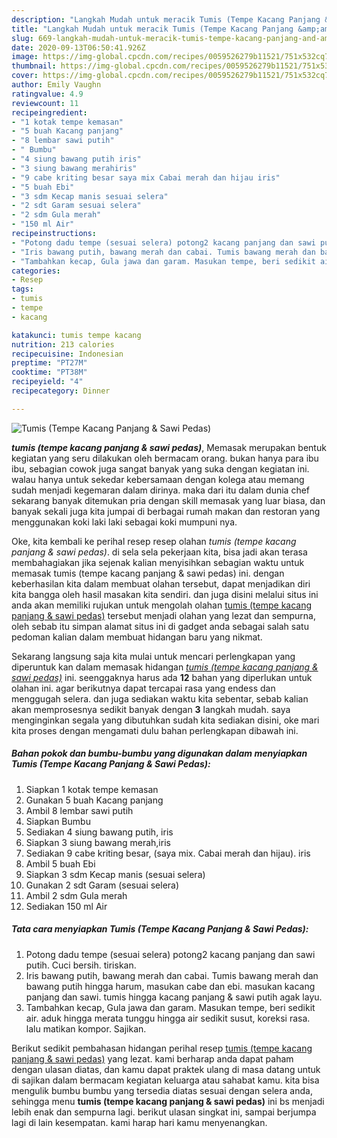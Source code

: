 ```yaml
---
description: "Langkah Mudah untuk meracik Tumis (Tempe Kacang Panjang &amp;amp; Sawi Pedas), Enak"
title: "Langkah Mudah untuk meracik Tumis (Tempe Kacang Panjang &amp;amp; Sawi Pedas), Enak"
slug: 669-langkah-mudah-untuk-meracik-tumis-tempe-kacang-panjang-and-amp-sawi-pedas-enak
date: 2020-09-13T06:50:41.926Z
image: https://img-global.cpcdn.com/recipes/0059526279b11521/751x532cq70/tumis-tempe-kacang-panjang-sawi-pedas-foto-resep-utama.jpg
thumbnail: https://img-global.cpcdn.com/recipes/0059526279b11521/751x532cq70/tumis-tempe-kacang-panjang-sawi-pedas-foto-resep-utama.jpg
cover: https://img-global.cpcdn.com/recipes/0059526279b11521/751x532cq70/tumis-tempe-kacang-panjang-sawi-pedas-foto-resep-utama.jpg
author: Emily Vaughn
ratingvalue: 4.9
reviewcount: 11
recipeingredient:
- "1 kotak tempe kemasan"
- "5 buah Kacang panjang"
- "8 lembar sawi putih"
- " Bumbu"
- "4 siung bawang putih iris"
- "3 siung bawang merahiris"
- "9 cabe kriting besar saya mix Cabai merah dan hijau iris"
- "5 buah Ebi"
- "3 sdm Kecap manis sesuai selera"
- "2 sdt Garam sesuai selera"
- "2 sdm Gula merah"
- "150 ml Air"
recipeinstructions:
- "Potong dadu tempe (sesuai selera) potong2 kacang panjang dan sawi putih. Cuci bersih. tiriskan."
- "Iris bawang putih, bawang merah dan cabai. Tumis bawang merah dan bawang putih hingga harum, masukan cabe dan ebi. masukan kacang panjang dan sawi. tumis hingga kacang panjang &amp; sawi putih agak layu."
- "Tambahkan kecap, Gula jawa dan garam. Masukan tempe, beri sedikit air. aduk hingga merata tunggu hingga air sedikit susut, koreksi rasa. lalu matikan kompor. Sajikan."
categories:
- Resep
tags:
- tumis
- tempe
- kacang

katakunci: tumis tempe kacang 
nutrition: 213 calories
recipecuisine: Indonesian
preptime: "PT27M"
cooktime: "PT38M"
recipeyield: "4"
recipecategory: Dinner

---
```



![Tumis (Tempe Kacang Panjang &amp; Sawi Pedas)](https://img-global.cpcdn.com/recipes/0059526279b11521/751x532cq70/tumis-tempe-kacang-panjang-sawi-pedas-foto-resep-utama.jpg)

<b><i>tumis (tempe kacang panjang &amp; sawi pedas)</i></b>, Memasak merupakan bentuk kegiatan yang seru dilakukan oleh bermacam orang. bukan hanya para ibu ibu, sebagian cowok juga sangat banyak yang suka dengan kegiatan ini. walau hanya untuk sekedar kebersamaan dengan kolega atau memang sudah menjadi kegemaran dalam dirinya. maka dari itu dalam dunia chef sekarang banyak ditemukan pria dengan skill memasak yang luar biasa, dan banyak sekali juga kita jumpai di berbagai rumah makan dan restoran yang menggunakan koki laki laki sebagai koki mumpuni nya.



Oke, kita kembali ke perihal resep resep olahan <i>tumis (tempe kacang panjang &amp; sawi pedas)</i>. di sela sela pekerjaan kita, bisa jadi akan terasa membahagiakan jika sejenak kalian menyisihkan sebagian waktu untuk memasak tumis (tempe kacang panjang &amp; sawi pedas) ini. dengan keberhasilan kita dalam membuat olahan tersebut, dapat menjadikan diri kita bangga oleh hasil masakan kita sendiri. dan juga disini melalui situs ini anda akan memiliki rujukan untuk mengolah olahan <u>tumis (tempe kacang panjang &amp; sawi pedas)</u> tersebut menjadi olahan yang lezat dan sempurna, oleh sebab itu simpan alamat situs ini di gadget anda sebagai salah satu pedoman kalian dalam membuat hidangan baru yang nikmat.


Sekarang langsung saja kita mulai untuk mencari perlengkapan yang diperuntuk kan dalam memasak hidangan <u><i>tumis (tempe kacang panjang &amp; sawi pedas)</i></u> ini. seenggaknya harus ada <b>12</b> bahan yang diperlukan untuk olahan ini. agar berikutnya dapat tercapai rasa yang endess dan menggugah selera. dan juga sediakan waktu kita sebentar, sebab kalian akan memprosesnya sedikit banyak dengan <b>3</b> langkah mudah. saya menginginkan segala yang dibutuhkan sudah kita sediakan disini, oke mari kita proses dengan mengamati dulu bahan perlengkapan dibawah ini.

<!--inarticleads1-->

##### Bahan pokok dan bumbu-bumbu yang digunakan dalam menyiapkan Tumis (Tempe Kacang Panjang &amp; Sawi Pedas):

1. Siapkan 1 kotak tempe kemasan
1. Gunakan 5 buah Kacang panjang
1. Ambil 8 lembar sawi putih
1. Siapkan  Bumbu
1. Sediakan 4 siung bawang putih, iris
1. Siapkan 3 siung bawang merah,iris
1. Sediakan 9 cabe kriting besar, (saya mix. Cabai merah dan hijau). iris
1. Ambil 5 buah Ebi
1. Siapkan 3 sdm Kecap manis (sesuai selera)
1. Gunakan 2 sdt Garam (sesuai selera)
1. Ambil 2 sdm Gula merah
1. Sediakan 150 ml Air




<!--inarticleads2-->

##### Tata cara menyiapkan Tumis (Tempe Kacang Panjang &amp; Sawi Pedas):

1. Potong dadu tempe (sesuai selera) potong2 kacang panjang dan sawi putih. Cuci bersih. tiriskan.
1. Iris bawang putih, bawang merah dan cabai. Tumis bawang merah dan bawang putih hingga harum, masukan cabe dan ebi. masukan kacang panjang dan sawi. tumis hingga kacang panjang &amp; sawi putih agak layu.
1. Tambahkan kecap, Gula jawa dan garam. Masukan tempe, beri sedikit air. aduk hingga merata tunggu hingga air sedikit susut, koreksi rasa. lalu matikan kompor. Sajikan.




Berikut sedikit pembahasan hidangan perihal resep <u>tumis (tempe kacang panjang &amp; sawi pedas)</u> yang lezat. kami berharap anda dapat paham dengan ulasan diatas, dan kamu dapat praktek ulang di masa datang untuk di sajikan dalam bermacam kegiatan keluarga atau sahabat kamu. kita bisa mengulik bumbu bumbu yang tersedia diatas sesuai dengan selera anda, sehingga menu <b>tumis (tempe kacang panjang &amp; sawi pedas)</b> ini bs menjadi lebih enak dan sempurna lagi. berikut ulasan singkat ini, sampai berjumpa lagi di lain kesempatan. kami harap hari kamu menyenangkan.
